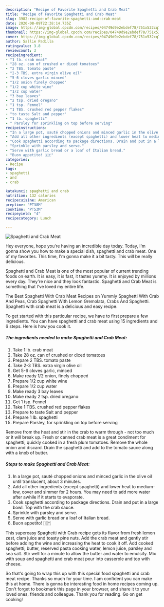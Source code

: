 ```yaml
---
description: "Recipe of Favorite Spaghetti and Crab Meat"
title: "Recipe of Favorite Spaghetti and Crab Meat"
slug: 3982-recipe-of-favorite-spaghetti-and-crab-meat
date: 2020-08-09T22:38:14.735Z
image: https://img-global.cpcdn.com/recipes/04749d9e2ebdef78/751x532cq70/spaghetti-and-crab-meat-recipe-main-photo.jpg
thumbnail: https://img-global.cpcdn.com/recipes/04749d9e2ebdef78/751x532cq70/spaghetti-and-crab-meat-recipe-main-photo.jpg
cover: https://img-global.cpcdn.com/recipes/04749d9e2ebdef78/751x532cq70/spaghetti-and-crab-meat-recipe-main-photo.jpg
author: Sallie Padilla
ratingvalue: 3.8
reviewcount: 3
recipeingredient:
- "1 lb. crab meat"
- "28 oz. can of crushed or diced tomatoes"
- "2 TBS. tomato paste"
- "2-3 TBS. extra virgin olive oil"
- "5-6 cloves garlic minced"
- "1/2 onion finely chopped"
- "1/2 cup white wine"
- "1/2 cup water"
- "3 bay leaves"
- "2 tsp. dried oregano"
- "1 tsp. Fennel"
- "1 TBS. crushed red pepper flakes"
- "to taste Salt and pepper"
- "1 lb. spaghetti"
- " Parsley for sprinkling on top before serving"
recipeinstructions:
- "In a large pot, sauté chopped onions and minced garlic in the olive oil until translucent, about 3 minutes."
- "Add all other ingredients (except spaghetti) and lower heat to medium-low, cover and simmer for 2 hours. You may need to add more water after awhile if it starts to evaporate."
- "Cook spaghetti according to package directions. Drain and put in a large bowl. Top with the crab sauce."
- "Sprinkle with parsley and serve."
- "Serve with garlic bread or a loaf of Italian bread."
- "Buon appetito! 🇮🇹"
categories:
- Recipe
tags:
- spaghetti
- and
- crab

katakunci: spaghetti and crab 
nutrition: 132 calories
recipecuisine: American
preptime: "PT38M"
cooktime: "PT53M"
recipeyield: "4"
recipecategory: Lunch

---
```



![Spaghetti and Crab Meat](https://img-global.cpcdn.com/recipes/04749d9e2ebdef78/751x532cq70/spaghetti-and-crab-meat-recipe-main-photo.jpg)

Hey everyone, hope you're having an incredible day today. Today, I'm gonna show you how to make a special dish, spaghetti and crab meat. One of my favorites. This time, I'm gonna make it a bit tasty. This will be really delicious.

Spaghetti and Crab Meat is one of the most popular of current trending foods on earth. It is easy, it is fast, it tastes yummy. It is enjoyed by millions every day. They're nice and they look fantastic. Spaghetti and Crab Meat is something that I've loved my entire life.

The Best Spaghetti With Crab Meat Recipes on Yummly Spaghetti With Crab And Peas, Crab Spaghetti With Lemon Gremolata, Crabs And Spaghetti. Spaghetti with crab meat is a delicious and easy recipe.


To get started with this particular recipe, we have to first prepare a few ingredients. You can have spaghetti and crab meat using 15 ingredients and 6 steps. Here is how you cook it.

<!--inarticleads1-->

##### The ingredients needed to make Spaghetti and Crab Meat:

1. Take 1 lb. crab meat
1. Take 28 oz. can of crushed or diced tomatoes
1. Prepare 2 TBS. tomato paste
1. Take 2-3 TBS. extra virgin olive oil
1. Get 5-6 cloves garlic, minced
1. Make ready 1/2 onion, finely chopped
1. Prepare 1/2 cup white wine
1. Prepare 1/2 cup water
1. Make ready 3 bay leaves
1. Make ready 2 tsp. dried oregano
1. Get 1 tsp. Fennel
1. Take 1 TBS. crushed red pepper flakes
1. Prepare to taste Salt and pepper
1. Prepare 1 lb. spaghetti
1. Prepare  Parsley, for sprinkling on top before serving


Remove from the heat and stir in the crab to warm through - not too much or it will break up. Fresh or canned crab meat is a great condiment for spaghetti, quickly cooked in a fresh plum tomatoes. Remove the whole onion and discard. Drain the spaghetti and add to the tomato sauce along with a knob of butter. 

<!--inarticleads2-->

##### Steps to make Spaghetti and Crab Meat:

1. In a large pot, sauté chopped onions and minced garlic in the olive oil until translucent, about 3 minutes.
1. Add all other ingredients (except spaghetti) and lower heat to medium-low, cover and simmer for 2 hours. You may need to add more water after awhile if it starts to evaporate.
1. Cook spaghetti according to package directions. Drain and put in a large bowl. Top with the crab sauce.
1. Sprinkle with parsley and serve.
1. Serve with garlic bread or a loaf of Italian bread.
1. Buon appetito! 🇮🇹


This supereasy Spaghetti with Crab recipe gets its flavor from fresh lemon zest, clam juice and toasty pine nuts. Add the crab meat and gently stir before adding the wine and increasing the heat to cook it off. Add cooked spaghetti, butter, reserved pasta cooking water, lemon juice, parsley and sea salt. Stir well for a minute to allow the butter and water to emulsify. Mix with soup and spaghetti and crab meat pour into casserole and top with cheese. 

So that's going to wrap this up with this special food spaghetti and crab meat recipe. Thanks so much for your time. I am confident you can make this at home. There is gonna be interesting food in home recipes coming up. Don't forget to bookmark this page in your browser, and share it to your loved ones, friends and colleague. Thank you for reading. Go on get cooking!
